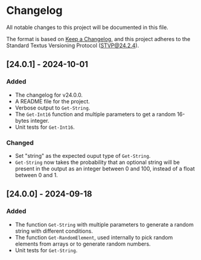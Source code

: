 # Changelog

All notable changes to this project will be documented in this file.

The format is based on [Keep a Changelog](https://keepachangelog.com/en/1.1.0/),
and this project adheres to the Standard Textus Versioning Protocol (STVP@24.2.4).

## [24.0.1] - 2024-10-01

### Added

- The changelog for v24.0.0.
- A README file for the project.
- Verbose output to `Get-String`.
- The `Get-Int16` function and multiple parameters to get a random 16-bytes integer.
- Unit tests for `Get-Int16`.

### Changed

- Set "string" as the expected ouput type of `Get-String`. 
- `Get-String` now takes the probability that an optional string will be present in the output as an integer between 0 and 100, instead of a float between 0 and 1.

## [24.0.0] - 2024-09-18

### Added

- The function `Get-String` with multiple parameters to generate a random string with different conditions.
- The function `Get-RandomElement`, used internally to pick random elements from arrays or to generate random numbers.
- Unit tests for `Get-String`.